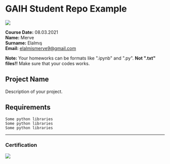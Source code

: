 # GAIH Student Repo Example
![](img/newlogo.png)

**Course Date:** 08.03.2021  
**Name:** Merve  
**Surname:** Elalmış  
**Email:** elalmismerve9@gmail.com  

**Note:** Your homeworks can be formats like ".ipynb" and ".py". **Not ".txt" files!!** Make sure that your codes works.  

## Project Name
Description of your project.

## Requirements
```
Some python libraries
Some python libraries
Some python libraries
```
---

### Certification
![](img/TopLearnerCertificate.png)

